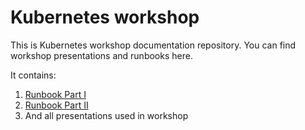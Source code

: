 # Kubernetes workshop

This is Kubernetes workshop documentation repository. You can find workshop presentations and runbooks here.

It contains:

1. [Runbook Part I](./Part%20I/README.md)
2. [Runbook Part II](./Part%20II/README.md)
3. And all presentations used in workshop